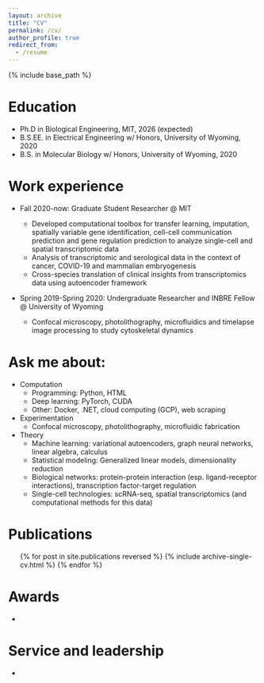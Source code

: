 ```yaml
---
layout: archive
title: "CV"
permalink: /cv/
author_profile: true
redirect_from:
  - /resume
---
```


{% include base_path %}

Education
======
* Ph.D in Biological Engineering, MIT, 2026 (expected)
* B.S.EE. in Electrical Engineering w/ Honors, University of Wyoming, 2020
* B.S. in Molecular Biology w/ Honors, University of Wyoming, 2020

Work experience
======
* Fall 2020-now: Graduate Student Researcher @ MIT
  * Developed computational toolbox for transfer learning, imputation, spatially variable gene identification, cell-cell communication prediction and gene regulation prediction to analyze single-cell and spatial transcriptomic data
  * Analysis of transcriptomic and serological data in the context of cancer, COVID-19 and mammalian embryogenesis
  * Cross-species translation of clinical insights from transcriptomics data using autoencoder framework	

* Spring 2019-Spring 2020: Undergraduate Researcher and INBRE Fellow @ University of Wyoming
  * Confocal microscopy, photolithography, microfluidics and timelapse image processing to study cytoskeletal dynamics
  
Ask me about:
======
* Computation
  * Programming: Python, HTML
  * Deep learning: PyTorch, CUDA 
  * Other: Docker, .NET, cloud computing (GCP), web scraping
* Experimentation
  * Confocal microscopy, photolithography, microfluidic fabrication
* Theory
  * Machine learning: variational autoencoders, graph neural networks, linear algebra, calculus 
  * Statistical modeling: Generalized linear models, dimensionality reduction
  * Biological networks: protein-protein interaction (esp. ligand-receptor interactions), transcription factor-target regulation
  * Single-cell technologies: scRNA-seq, spatial transcriptomics (and computational methods for this data)

Publications
======
  <ul>{% for post in site.publications reversed %}
    {% include archive-single-cv.html %}
  {% endfor %}</ul>
  
<!-- Talks -->
<!-- ====== -->
<!--
  <ul>
    {% for post in site.talks reversed %}
      {% include archive-single-talk-cv.html %}
    {% endfor %}
  </ul>
-->

<!-- Teaching -->
<!-- ====== -->
<!--
  <ul>
    {% for post in site.teaching reversed %}
      {% include archive-single-cv.html %}
    {% endfor %}
  </ul>
-->

Awards
======
* 
  
Service and leadership
======
* 
